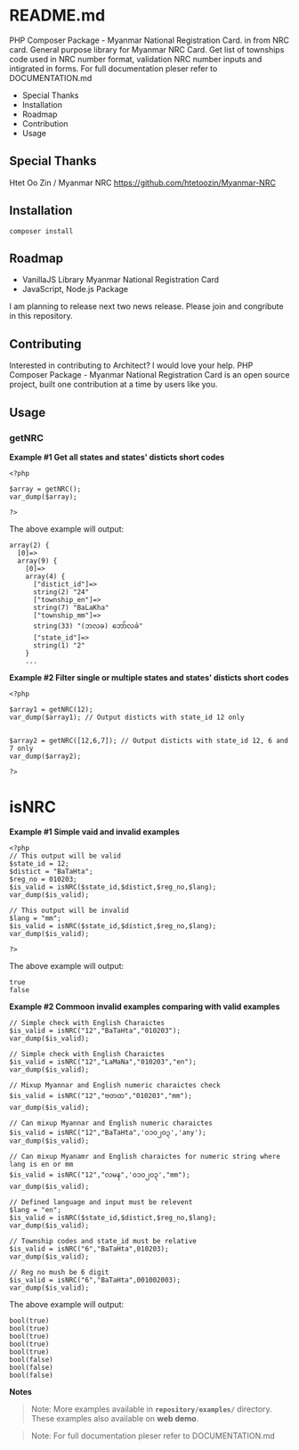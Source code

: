 # README.md

PHP Composer Package - Myanmar National Registration Card. in from NRC card. General purpose library for Myanmar NRC Card. Get list of townships code used in NRC number format, validation NRC number inputs and intigrated in forms.  For full documentation pleser refer to DOCUMENTATION.md

- Special Thanks
- Installation
- Roadmap
- Contribution
- Usage



## Special Thanks

Htet Oo Zin / Myanmar NRC
https://github.com/htetoozin/Myanmar-NRC



## Installation

~~~
composer install
~~~



## Roadmap

- VanillaJS Library Myanmar National Registration Card
- JavaScript, Node.js Package

I am planning to release next two news release. Please join and congribute in this repository.

## Contributing

Interested in contributing to Architect? I would love your help. PHP Composer Package - Myanmar National Registration Card is an open source project, built one contribution at a time by users like you.

## Usage

### getNRC

**Example #1 Get all states and states' disticts short codes**

~~~php+HTML
<?php
  
$array = getNRC();
var_dump($array);

?>
~~~

The above example will output:

~~~php+HTML
array(2) {
  [0]=>
  array(9) {
    [0]=>
    array(4) {
      ["distict_id"]=>
      string(2) "24"
      ["township_en"]=>
      string(7) "BaLaKha"
      ["township_mm"]=>
      string(33) "(ဘလခ) ဘော်လခဲ"
      ["state_id"]=>
      string(1) "2"
    }
	...
~~~

**Example #2 Filter single or multiple states and states' disticts short codes**

~~~php+HTML
<?php
  
$array1 = getNRC(12);
var_dump($array1); // Output disticts with state_id 12 only

  
$array2 = getNRC([12,6,7]); // Output disticts with state_id 12, 6 and 7 only
var_dump($array2);

?>
~~~





# isNRC

**Example #1 Simple vaid and invalid examples**

~~~php+HTML
<?php
// This output will be valid
$state_id = 12;
$distict = "BaTaHta";
$reg_no = 010203;
$is_valid = isNRC($state_id,$distict,$reg_no,$lang);
var_dump($is_valid);

// This output will be invalid
$lang = "mm";
$is_valid = isNRC($state_id,$distict,$reg_no,$lang);
var_dump($is_valid);

?>
~~~

The above example will output:

~~~php+HTML
true
false
~~~



**Example #2 Commoon invalid examples comparing with valid examples**

~~~php+HTML
// Simple check with English Charaictes
$is_valid = isNRC("12","BaTaHta","010203");
var_dump($is_valid);

// Simple check with English Charaictes
$is_valid = isNRC("12","LaMaNa","010203","en");
var_dump($is_valid);

// Mixup Myannar and English numeric charaictes check
$is_valid = isNRC("12","ဗတထ","010203","mm");
var_dump($is_valid);

// Can mixup Myannar and English numeric charaictes
$is_valid = isNRC("12","BaTaHta",'၀၁၀၂၀၃','any');
var_dump($is_valid);

// Can mixup Myanamr and English charaictes for numeric string where lang is en or mm
$is_valid = isNRC("12","လမန",'၀၁၀၂၀၃',"mm");
var_dump($is_valid);

// Defined language and input must be relevent
$lang = "en";
$is_valid = isNRC($state_id,$distict,$reg_no,$lang);
var_dump($is_valid);

// Township codes and state_id must be relative
$is_valid = isNRC("6","BaTaHta",010203);
var_dump($is_valid);

// Reg no mush be 6 digit
$is_valid = isNRC("6","BaTaHta",001002003);
var_dump($is_valid);
~~~

The above example will output:

~~~php+HTML
bool(true)
bool(true)
bool(true)
bool(true)
bool(true)
bool(false)
bool(false)
bool(false)
~~~



 **Notes**

> Note:
>More examples available in **`repository/examples/`** directory.  These examples also available on **web demo**.



> Note:
>For full documentation pleser refer to DOCUMENTATION.md

